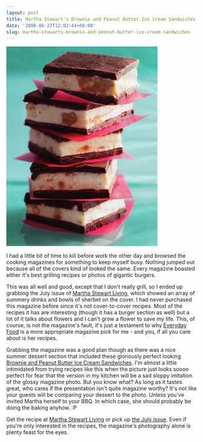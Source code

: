 ```yaml
---
layout: post
title: Martha Stewart's Brownie and Peanut Butter Ice Cream Sandwiches
date: '2008-06-27T12:02:44+00:00'
slug: martha-stewarts-brownie-and-peanut-butter-ice-cream-sandwiches
---
```

<a href="http://www.marthastewart.com/recipe/brownie-and-peanut-butter-ice-cream-sandwiches"><img src='images/uploads/2008/06/martha_sandwiches1.jpg' alt='Martha Stewart’s Brownie and Peanut Butter Ice Cream Sandwiches' /></a>

I had a little bit of time to kill before work the other day and browsed the cooking magazines for something to keep myself busy. Nothing jumped out because all of the covers kind of looked the same. Every magazine boasted either it's best grilling recipes or photos of gigantic burgers. 

This was all well and good, except that I don't really grill, so I ended up grabbing the July issue of <a href="http://www.marthastewart.com/living">Martha Stewart Living</a>, which showed an array of summery drinks and bowls of sherbet on the cover. I had never purchased this magazine before since it's not cover-to-cover recipes. Most of the recipes it has are interesting (though it has a burger section as well) but a lot of it talks about flowers and I can't grow a flower to save my life. This, of course, is not the magazine's fault, it's just a testament to why <a href="http://www.pbs.org/everydayfood/">Everyday Food</a> is a more appropriate magazine pick for me - and you, if all you care about is her recipes.

Grabbing the magazine was a good plan though as there was a nice summer dessert section that included these gloriously perfect looking <a href="http://www.marthastewart.com/recipe/brownie-and-peanut-butter-ice-cream-sandwiches">Brownie and Peanut Butter Ice Cream Sandwiches</a>. I'm almost a little intimidated from trying recipes like this when the picture just looks soooo perfect for fear that the version in my kitchen will be a sad sloppy imitation of the glossy magazine photo. But you know what? As long as it tastes great, who cares if the presentation isn't quite magazine worthy? It's not like your guests will be comparing your dessert to the photo. Unless you've invited Martha herself to your BBQ. In which case, she should probably be doing the baking anyhow. :P

Get the recipe at <a href="http://www.marthastewart.com/recipe/brownie-and-peanut-butter-ice-cream-sandwiches">Martha Stewart Living</a> or pick up <a href="http://www.marthastewart.com/living">the July issue</a>. Even if you're only interested in the recipes, the magazine's photography alone is plenty feast for the eyes.

